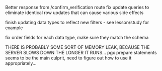 Better response from /confirm_verification route
fix update queries to eliminate identical row updates that can cause various
  side effects

finish updating data types to reflect new filters - see lesson/study for example

fix order fields for each data type, make sure they match the schema

THERE IS PROBABLY SOME SORT OF MEMORY LEAK, BECAUSE THE SERVER SLOWS DOWN THE
LONGER IT RUNS...
  pgx prepare statements seems to be the main culprit, need to figure out how to
  use it appropriately...
